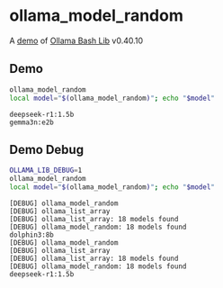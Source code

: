 # ollama_model_random

A [demo](../README.md#demos) of [Ollama Bash Lib](https://github.com/attogram/ollama-bash-lib) v0.40.10

## Demo
```bash
ollama_model_random
local model="$(ollama_model_random)"; echo "$model"
```
```
deepseek-r1:1.5b
gemma3n:e2b
```

## Demo Debug
```bash
OLLAMA_LIB_DEBUG=1
ollama_model_random
local model="$(ollama_model_random)"; echo "$model"
```
```
[DEBUG] ollama_model_random
[DEBUG] ollama_list_array
[DEBUG] ollama_list_array: 18 models found
[DEBUG] ollama_model_random: 18 models found
dolphin3:8b
[DEBUG] ollama_model_random
[DEBUG] ollama_list_array
[DEBUG] ollama_list_array: 18 models found
[DEBUG] ollama_model_random: 18 models found
deepseek-r1:1.5b
```

